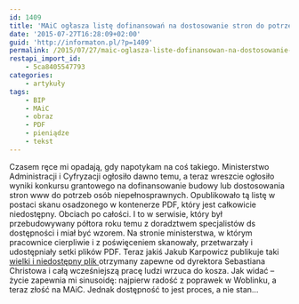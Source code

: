 ```yaml
---
id: 1409
title: 'MAiC ogłasza listę dofinansowań na dostosowanie stron do potrzeb osób niepełnosprawnych. W niedostępnym pliku PDF'
date: '2015-07-27T16:28:09+02:00'
guid: 'http://informaton.pl/?p=1409'
permalink: /2015/07/27/maic-oglasza-liste-dofinansowan-na-dostosowanie-stron-do-potrzeb-osob-niepelnosprawnych-w-niedostepnym-pliku-pdf/
restapi_import_id:
    - 5ca8405547793
categories:
    - artykuły
tags:
    - BIP
    - MAiC
    - obraz
    - PDF
    - pieniądze
    - tekst
---
```


Czasem ręce mi opadają, gdy napotykam na coś takiego. Ministerstwo Administracji i Cyfryzacji ogłosiło dawno temu, a teraz wreszcie ogłosiło wyniki konkursu grantowego na dofinansowanie budowy lub dostosowania stron www do potrzeb osób niepełnosprawnych. Opublikowało tą listę w postaci skanu osadzonego w kontenerze PDF, który jest całkowicie niedostępny. Obciach po całości. I to w serwisie, który był przebudowywany półtora roku temu z doradztwem specjalistów ds dostępności i miał być wzorem. Na stronie ministerstwa, w którym pracownice cierpliwie i z poświęceniem skanowały, przetwarzały i udostępniały setki plików PDF. Teraz jakiś Jakub Karpowicz publikuje taki [wielki i niedostępny plik ](http://mac.bip.gov.pl/fobjects/download/62932/zatwierdzona-lista-rankingowa-projektow-do-dofinansowania-w-ramach-konkursu-dt-dostosowania-stron-internetowych-dla-potrzeb-osob-niepelnosprawnych-pdf.html)otrzymany zapewne od dyrektora Sebastiana Christowa i całą wcześniejszą pracę ludzi wrzuca do kosza. Jak widać – życie zapewnia mi sinusoidę: najpierw radość z poprawek w Woblinku, a teraz złość na MAiC. Jednak dostępność to jest proces, a nie stan…
